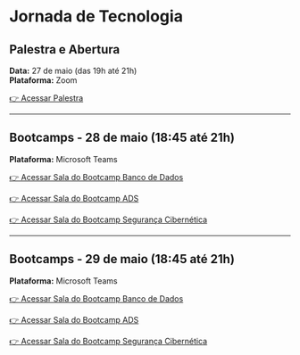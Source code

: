 # Jornada de Tecnologia

## Palestra e Abertura

**Data:** 27 de maio (das 19h até 21h)  
**Plataforma:** Zoom

[👉 Acessar Palestra](https://ipog-edu-br.zoom.us/j/84404822599?pwd=xuy2y9g7fdcmfXFPgCwN2ukA2YKbNM.1)

---

## Bootcamps - 28 de maio (18:45 até 21h)

**Plataforma:** Microsoft Teams

[👉 Acessar Sala do Bootcamp Banco de Dados](https://teams.microsoft.com/l/meetup-join/19%3ameeting_N2M4NWYwOTUtOWQ3Yi00MjU1LTkyODUtMzc1OTgxZjllNTgz%40thread.v2/0?context=%7b%22Tid%22%3a%22cb50ea36-8d3b-4943-aa81-d0ea2fdce41c%22%2c%22Oid%22%3a%2239862962-7bed-4f82-bcab-de7333ad48b7%22%7d)

[👉 Acessar Sala do Bootcamp ADS](https://teams.microsoft.com/l/meetup-join/19%3ameeting_NmIzNzYwOTgtNGRhZS00YTBjLTliZWUtMTkxNmQ5YjExZjMw%40thread.v2/0?context=%7b%22Tid%22%3a%22cb50ea36-8d3b-4943-aa81-d0ea2fdce41c%22%2c%22Oid%22%3a%2239862962-7bed-4f82-bcab-de7333ad48b7%22%7d)

[👉 Acessar Sala do Bootcamp Segurança Cibernética](https://teams.microsoft.com/l/meetup-join/19%3ameeting_MGNhMzBjNTEtODFlMi00ZjFiLWI5MGEtNzBlN2VkNjUyNmM0%40thread.v2/0?context=%7b%22Tid%22%3a%22cb50ea36-8d3b-4943-aa81-d0ea2fdce41c%22%2c%22Oid%22%3a%2239862962-7bed-4f82-bcab-de7333ad48b7%22%7d)

---

## Bootcamps - 29 de maio (18:45 até 21h)

**Plataforma:** Microsoft Teams

[👉 Acessar Sala do Bootcamp Banco de Dados](https://teams.microsoft.com/l/meetup-join/19%3ameeting_N2M4NWYwOTUtOWQ3Yi00MjU1LTkyODUtMzc1OTgxZjllNTgz%40thread.v2/0?context=%7b%22Tid%22%3a%22cb50ea36-8d3b-4943-aa81-d0ea2fdce41c%22%2c%22Oid%22%3a%2239862962-7bed-4f82-bcab-de7333ad48b7%22%7d)

[👉 Acessar Sala do Bootcamp ADS](https://teams.microsoft.com/l/meetup-join/19%3ameeting_NmIzNzYwOTgtNGRhZS00YTBjLTliZWUtMTkxNmQ5YjExZjMw%40thread.v2/0?context=%7b%22Tid%22%3a%22cb50ea36-8d3b-4943-aa81-d0ea2fdce41c%22%2c%22Oid%22%3a%2239862962-7bed-4f82-bcab-de7333ad48b7%22%7d)

[👉 Acessar Sala do Bootcamp Segurança Cibernética](https://teams.microsoft.com/l/meetup-join/19%3ameeting_MGNhMzBjNTEtODFlMi00ZjFiLWI5MGEtNzBlN2VkNjUyNmM0%40thread.v2/0?context=%7b%22Tid%22%3a%22cb50ea36-8d3b-4943-aa81-d0ea2fdce41c%22%2c%22Oid%22%3a%2239862962-7bed-4f82-bcab-de7333ad48b7%22%7d)

